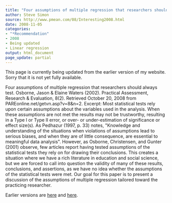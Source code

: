 ```yaml
---
title: "Four assumptions of multiple regression that researchers should always test"
author: Steve Simon
source: http://www.pmean.com/08/Interesting2008.html
date: 2008-11-05
categories:
- "*Recommendation"
- 2008
- Being updated
- Linear regression
output: html_document
page_update: partial
---
```

This page is currently being updated from the earlier version of my website. Sorry that it is not yet fully available.

Four assumptions of multiple regression that researchers should always test. Osborne, Jason & Elaine Waters (2002). Practical Assessment, Research & Evaluation, 8(2). Retrieved October 20, 2008 from PAREonline.net/getvn.asp?v=8&n=2. Excerpt: Most statistical tests rely upon certain assumptions about the variables used in the analysis. When these assumptions are not met the results may not be trustworthy, resulting in a Type I or Type II error, or over- or under-estimation of significance or effect size(s). As Pedhazur (1997, p. 33) notes, "Knowledge and understanding of the situations when violations of assumptions lead to serious biases, and when they are of little consequence, are essential to meaningful data analysis". However, as Osborne, Christensen, and Gunter (2001) observe, few articles report having tested assumptions of the statistical tests they rely on for drawing their conclusions. This creates a situation where we have a rich literature in education and social science, but we are forced to call into question the validity of many of these results, conclusions, and assertions, as we have no idea whether the assumptions of the statistical tests were met. Our goal for this paper is to present a discussion of the assumptions of multiple regression tailored toward the practicing researcher.

<!---More--->

Earlier versions are [here][sim1] and [here][sim2].

[sim1]: http://www.pmean.com/08/Interesting2008.html
[sim2]: http://new.pmean.com/four-assumptions/
